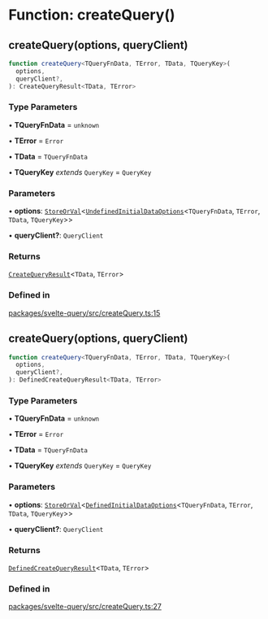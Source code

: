 # Function: createQuery()

## createQuery(options, queryClient)

```ts
function createQuery<TQueryFnData, TError, TData, TQueryKey>(
  options,
  queryClient?,
): CreateQueryResult<TData, TError>
```

### Type Parameters

• **TQueryFnData** = `unknown`

• **TError** = `Error`

• **TData** = `TQueryFnData`

• **TQueryKey** _extends_ `QueryKey` = `QueryKey`

### Parameters

• **options**: [`StoreOrVal`](storeorval.md)\<[`UndefinedInitialDataOptions`](undefinedinitialdataoptions.md)\<`TQueryFnData`, `TError`, `TData`, `TQueryKey`\>\>

• **queryClient?**: `QueryClient`

### Returns

[`CreateQueryResult`](createqueryresult.md)\<`TData`, `TError`\>

### Defined in

[packages/svelte-query/src/createQuery.ts:15](https://github.com/TanStack/query/blob/81ca3332486f7b98502d4f5ea50588d88a80f59b/packages/svelte-query/src/createQuery.ts#L15)

## createQuery(options, queryClient)

```ts
function createQuery<TQueryFnData, TError, TData, TQueryKey>(
  options,
  queryClient?,
): DefinedCreateQueryResult<TData, TError>
```

### Type Parameters

• **TQueryFnData** = `unknown`

• **TError** = `Error`

• **TData** = `TQueryFnData`

• **TQueryKey** _extends_ `QueryKey` = `QueryKey`

### Parameters

• **options**: [`StoreOrVal`](storeorval.md)\<[`DefinedInitialDataOptions`](definedinitialdataoptions.md)\<`TQueryFnData`, `TError`, `TData`, `TQueryKey`\>\>

• **queryClient?**: `QueryClient`

### Returns

[`DefinedCreateQueryResult`](definedcreatequeryresult.md)\<`TData`, `TError`\>

### Defined in

[packages/svelte-query/src/createQuery.ts:27](https://github.com/TanStack/query/blob/81ca3332486f7b98502d4f5ea50588d88a80f59b/packages/svelte-query/src/createQuery.ts#L27)
